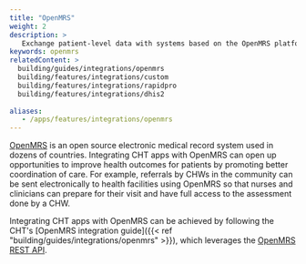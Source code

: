 ```yaml
---
title: "OpenMRS"
weight: 2
description: >
   Exchange patient-level data with systems based on the OpenMRS platform
keywords: openmrs
relatedContent: >
  building/guides/integrations/openmrs
  building/features/integrations/custom
  building/features/integrations/rapidpro
  building/features/integrations/dhis2
  
aliases:
   - /apps/features/integrations/openmrs
---
```


[OpenMRS](https://openmrs.org) is an open source electronic medical record system used in dozens of countries. Integrating CHT apps with OpenMRS can open up opportunities to improve health outcomes for patients by promoting better coordination of care. For example, referrals by CHWs in the community can be sent electronically to health facilities using OpenMRS so that nurses and clinicians can prepare for their visit and have full access to the assessment done by a CHW.

Integrating CHT apps with OpenMRS can be achieved by following the CHT's [OpenMRS integration guide]({{< ref "building/guides/integrations/openmrs" >}}), which leverages the [OpenMRS REST API](https://rest.openmrs.org).
